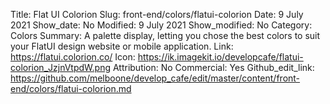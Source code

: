 Title: Flat UI Colorion
Slug: front-end/colors/flatui-colorion
Date: 9 July 2021
Show_date: No
Modified: 9 July 2021
Show_modified: No
Category: Colors
Summary: A palette display, letting you chose the best colors to suit your FlatUI design website or mobile application. 
Link: https://flatui.colorion.co/
Icon: https://ik.imagekit.io/developcafe/flatui-colorion_JzjnVtpdW.png
Attribution: No
Commercial: Yes
Github_edit_link: https://github.com/melboone/develop_cafe/edit/master/content/front-end/colors/flatui-colorion.md
